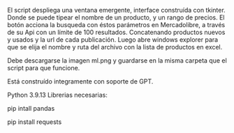El script despliega una ventana emergente, interface construída con tkinter. Donde se puede tipear el nombre de un producto, y un rango de precios.
El botón acciona la busqueda con éstos parámetros en Mercadolibre, a través de su Api con un límite de 100 resultados. Concatenando productos nuevos y usados y 
la url de cada publicación. Luego abre windows explorer para que se elija el nombre y ruta del archivo con la lista de productos en excel.

Debe descargarse la imagen ml.png y guardarse en la misma carpeta que el script para que funcione.

Está construído integramente con soporte de GPT.

Python 3.9.13
Librerias necesarias:

pip intall pandas

pip install requests
